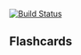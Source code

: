 [![Build Status](https://travis-ci.org/reddrum/flashcards.svg?branch=eight-task)](https://travis-ci.org/reddrum/flashcards)

Flashcards
----------